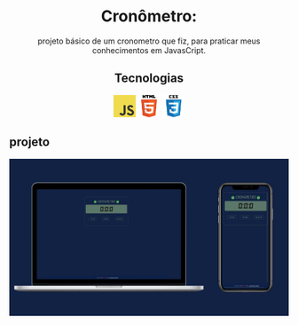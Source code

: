 <h1 align="center">
	Cronômetro:
</h1>
<p align="center">
	projeto básico de um cronometro que fiz, para praticar meus conhecimentos em JavasCript.
</p>

<div align="center">
	<h2>
	Tecnologias
	</h2>
	<code><img height="40" src="https://raw.githubusercontent.com/github/explore/80688e429a7d4ef2fca1e82350fe8e3517d3494d/topics/javascript/javascript.png"></code>
	<code><img height="40" src="https://raw.githubusercontent.com/github/explore/80688e429a7d4ef2fca1e82350fe8e3517d3494d/topics/html/html.png"></code>
	<code><img height="40" src="https://raw.githubusercontent.com/github/explore/80688e429a7d4ef2fca1e82350fe8e3517d3494d/topics/css/css.png"></code>
</div>
<h2>
	projeto
</h2>

<p align="center">
	<img src="https://github.com/JoneBulande/cronometro/blob/master/img/mockup.jpg">
</p>
